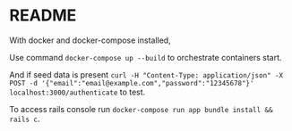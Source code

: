 # README
With docker and docker-compose installed,

Use command `docker-compose up --build` to orchestrate containers start.

And if seed data is present `curl -H "Content-Type: application/json" -X POST -d '{"email":"email@example.com","password":"12345678"}' localhost:3000/authenticate` to test.

To access rails console run `docker-compose run app bundle install && rails c`.
